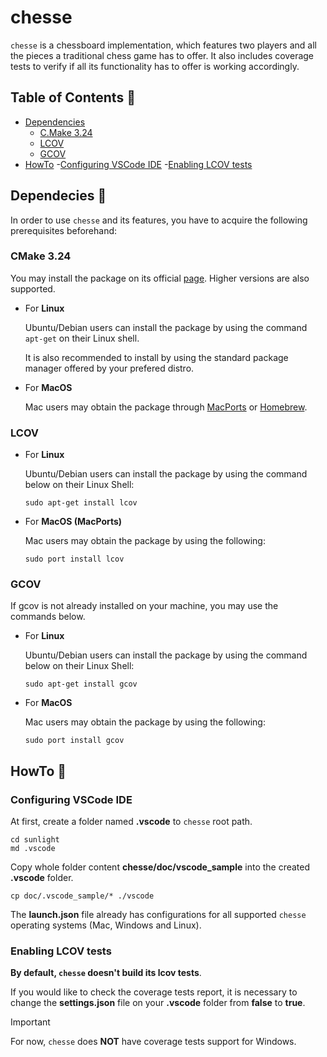 # chesse

`chesse` is a chessboard implementation, which features two players and all the pieces a traditional chess game has to offer. It also includes coverage tests to verify if all its functionality has to offer is working accordingly.

## Table of Contents :pushpin:

* [Dependencies](#dependencies-memo)
    - [C.Make 3.24](#cmake-324)
    - [LCOV](#lcov)
    - [GCOV](#gcov)
* [HowTo](#howto-rocket)
    -[Configuring VSCode IDE](#Configuring-vscode-ide)
    -[Enabling LCOV tests](#enabling-lcov-tests)

## Dependecies :memo:

In order to use `chesse` and its features, you have to acquire the following prerequisites beforehand:

### CMake 3.24

You may install the package on its official [page](https://cmake.org/). Higher versions are also supported.

- For **Linux**

    Ubuntu/Debian users can install the package by using the command `apt-get` on their Linux shell.

    It is also recommended to install by using the standard package manager offered by your prefered distro.

- For **MacOS**

    Mac users may obtain the package through [MacPorts](https://www.macports.org/) or [Homebrew](https://brew.sh/).

### LCOV

- For **Linux**

    Ubuntu/Debian users can install the package by using the command below on their Linux Shell:

    ```
    sudo apt-get install lcov
    ``` 

- For **MacOS (MacPorts)**

    Mac users may obtain the package by using the following:

    ```
    sudo port install lcov
    ```

### GCOV

If gcov is not already installed on your machine, you may use the commands below.

- For **Linux**

    Ubuntu/Debian users can install the package by using the command below on their Linux Shell:

    ```
    sudo apt-get install gcov
    ``` 

- For **MacOS**

    Mac users may obtain the package by using the following:

    ```
    sudo port install gcov
    ```

## HowTo :rocket:

### Configuring VSCode IDE

At first, create a folder named **.vscode** to `chesse` root path. 

```shell
cd sunlight
md .vscode
```

Copy whole folder content **chesse/doc/vscode_sample** into the created **.vscode** folder.

```shell
cp doc/.vscode_sample/* ./vscode
```

The **launch.json** file already has configurations for all supported `chesse` operating systems (Mac, Windows and Linux).

### Enabling LCOV tests

**By default, `chesse` doesn't build its lcov tests**. 

If you would like to check the coverage tests report, it is necessary to change the **settings.json** file on your **.vscode** folder from **false** to **true**.

>[!IMPORTANT]
>For now, `chesse` does **NOT** have coverage tests support for Windows.
